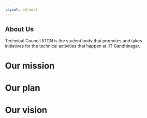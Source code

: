 ```yaml
---
layout: default
---
```


## About Us


Technical Council IITGN is the student body that promotes and takes initiatives for the technical activities that happen at IIT Gandhinagar.

# Our mission 
# Our plan 
# Our vision
